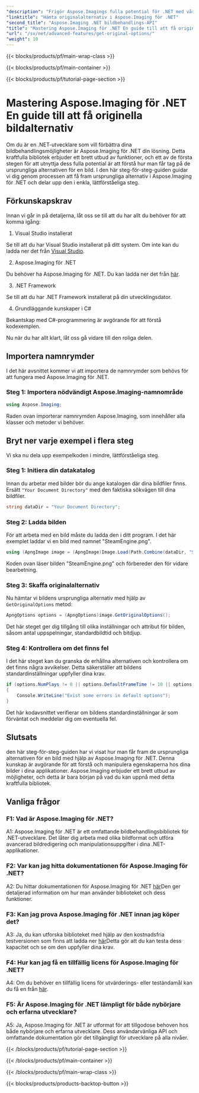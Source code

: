 ```yaml
---
"description": "Frigör Aspose.Imagings fulla potential för .NET med vår steg-för-steg-guide för att få tag på originella alternativ. Lär dig hur du enkelt arbetar med bilder i dina .NET-applikationer."
"linktitle": "Hämta originalalternativ i Aspose.Imaging för .NET"
"second_title": "Aspose.Imaging .NET bildbehandlings-API"
"title": "Mastering Aspose.Imaging för .NET En guide till att få originella bildalternativ"
"url": "/sv/net/advanced-features/get-original-options/"
"weight": 10
---
```


{{< blocks/products/pf/main-wrap-class >}}

{{< blocks/products/pf/main-container >}}

{{< blocks/products/pf/tutorial-page-section >}}

# Mastering Aspose.Imaging för .NET En guide till att få originella bildalternativ

Om du är en .NET-utvecklare som vill förbättra dina bildbehandlingsmöjligheter är Aspose.Imaging för .NET din lösning. Detta kraftfulla bibliotek erbjuder ett brett utbud av funktioner, och ett av de första stegen för att utnyttja dess fulla potential är att förstå hur man får tag på de ursprungliga alternativen för en bild. I den här steg-för-steg-guiden guidar vi dig genom processen att få fram ursprungliga alternativ i Aspose.Imaging för .NET och delar upp den i enkla, lättförståeliga steg.

## Förkunskapskrav

Innan vi går in på detaljerna, låt oss se till att du har allt du behöver för att komma igång:

1. Visual Studio installerat

Se till att du har Visual Studio installerat på ditt system. Om inte kan du ladda ner det från [Visual Studio](https://visualstudio.microsoft.com/).

2. Aspose.Imaging för .NET

Du behöver ha Aspose.Imaging för .NET. Du kan ladda ner det från [här](https://releases.aspose.com/imaging/net/).

3. .NET Framework

Se till att du har .NET Framework installerat på din utvecklingsdator.

4. Grundläggande kunskaper i C#

Bekantskap med C#-programmering är avgörande för att förstå kodexemplen.

Nu när du har allt klart, låt oss gå vidare till den roliga delen.

## Importera namnrymder

I det här avsnittet kommer vi att importera de namnrymder som behövs för att fungera med Aspose.Imaging för .NET.

### Steg 1: Importera nödvändigt Aspose.Imaging-namnområde

```csharp
using Aspose.Imaging;
```

Raden ovan importerar namnrymden Aspose.Imaging, som innehåller alla klasser och metoder vi behöver.

## Bryt ner varje exempel i flera steg

Vi ska nu dela upp exempelkoden i mindre, lättförståeliga steg.

### Steg 1: Initiera din datakatalog

Innan du arbetar med bilder bör du ange katalogen där dina bildfiler finns. Ersätt `"Your Document Directory"` med den faktiska sökvägen till dina bildfiler.

```csharp
string dataDir = "Your Document Directory";
```

### Steg 2: Ladda bilden

För att arbeta med en bild måste du ladda den i ditt program. I det här exemplet laddar vi en bild med namnet "SteamEngine.png".

```csharp
using (ApngImage image = (ApngImage)Image.Load(Path.Combine(dataDir, "SteamEngine.png")))
```

Koden ovan läser bilden "SteamEngine.png" och förbereder den för vidare bearbetning.

### Steg 3: Skaffa originalalternativ

Nu hämtar vi bildens ursprungliga alternativ med hjälp av `GetOriginalOptions` metod:

```csharp
ApngOptions options = (ApngOptions)image.GetOriginalOptions();
```

Det här steget ger dig tillgång till olika inställningar och attribut för bilden, såsom antal uppspelningar, standardbildtid och bitdjup.

### Steg 4: Kontrollera om det finns fel

I det här steget kan du granska de erhållna alternativen och kontrollera om det finns några avvikelser. Detta säkerställer att bildens standardinställningar uppfyller dina krav.

```csharp
if (options.NumPlays != 0 || options.DefaultFrameTime != 10 || options.BitDepth != 8)
{
    Console.WriteLine("Exist some errors in default options");
}
```

Det här kodavsnittet verifierar om bildens standardinställningar är som förväntat och meddelar dig om eventuella fel.

## Slutsats

den här steg-för-steg-guiden har vi visat hur man får fram de ursprungliga alternativen för en bild med hjälp av Aspose.Imaging för .NET. Denna kunskap är avgörande för att förstå och manipulera egenskaperna hos dina bilder i dina applikationer. Aspose.Imaging erbjuder ett brett utbud av möjligheter, och detta är bara början på vad du kan uppnå med detta kraftfulla bibliotek.

## Vanliga frågor

### F1: Vad är Aspose.Imaging för .NET?

A1: Aspose.Imaging för .NET är ett omfattande bildbehandlingsbibliotek för .NET-utvecklare. Det låter dig arbeta med olika bildformat och utföra avancerad bildredigering och manipulationsuppgifter i dina .NET-applikationer.

### F2: Var kan jag hitta dokumentationen för Aspose.Imaging för .NET?

A2: Du hittar dokumentationen för Aspose.Imaging för .NET [här](https://reference.aspose.com/imaging/net/)Den ger detaljerad information om hur man använder biblioteket och dess funktioner.

### F3: Kan jag prova Aspose.Imaging för .NET innan jag köper det?

A3: Ja, du kan utforska biblioteket med hjälp av den kostnadsfria testversionen som finns att ladda ner [här](https://releases.aspose.com/)Detta gör att du kan testa dess kapacitet och se om den uppfyller dina krav.

### F4: Hur kan jag få en tillfällig licens för Aspose.Imaging för .NET?

A4: Om du behöver en tillfällig licens för utvärderings- eller teständamål kan du få en från [här](https://purchase.aspose.com/temporary-license/).

### F5: Är Aspose.Imaging för .NET lämpligt för både nybörjare och erfarna utvecklare?

A5: Ja, Aspose.Imaging för .NET är utformat för att tillgodose behoven hos både nybörjare och erfarna utvecklare. Dess användarvänliga API och omfattande dokumentation gör det tillgängligt för utvecklare på alla nivåer.

{{< /blocks/products/pf/tutorial-page-section >}}

{{< /blocks/products/pf/main-container >}}

{{< /blocks/products/pf/main-wrap-class >}}

{{< blocks/products/products-backtop-button >}}